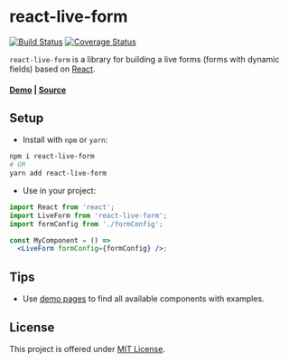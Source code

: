 # react-live-form
[![Build Status](https://travis-ci.org/PavlyukVadim/app.github.io.svg?branch=source)](https://travis-ci.org/PavlyukVadim/dynamic-forms) [![Coverage Status](https://coveralls.io/repos/github/PavlyukVadim/dynamic-forms/badge.svg?branch=source)](https://coveralls.io/github/PavlyukVadim/dynamic-forms?branch=source)

`react-live-form` is a library for building a live forms (forms with dynamic fields) based on [React](https://facebook.github.io/react/).

#### [Demo](https://someLink/) | [Source](https://github.com/PavlyukVadim/dynamic-forms)

## Setup

* Install with `npm` or `yarn`:
```sh
npm i react-live-form
# OR
yarn add react-live-form
```

* Use in your project:

```jsx
import React from 'react';
import LiveForm from 'react-live-form';
import formConfig from './formConfig';

const MyComponent = () =>
  <LiveForm formConfig={formConfig} />;
```

## Tips

* Use [demo pages](https://someLink/) to find all available components with examples.

## License
This project is offered under [MIT License](https://github.com/PavlyukVadim/dynamic-forms/blob/master/LICENSE).
